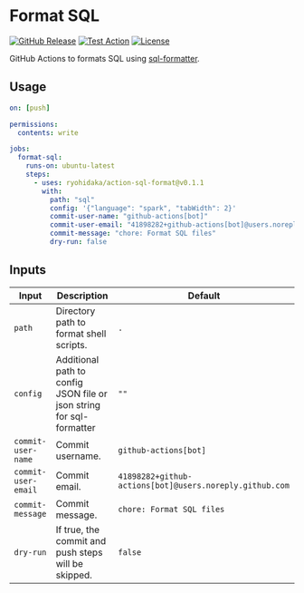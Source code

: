 # Format SQL

[![GitHub Release](https://img.shields.io/github/v/release/ryohidaka/action-sql-format)](https://github.com/ryohidaka/action-sql-format/releases/)
[![Test Action](https://github.com/ryohidaka/action-sql-format/actions/workflows/test.yml/badge.svg)](https://github.com/ryohidaka/action-sql-format/actions/workflows/test.yml)
[![License](https://img.shields.io/badge/license-MIT-blue.svg)](https://opensource.org/licenses/MIT)

GitHub Actions to formats SQL using [sql-formatter](https://www.npmjs.com/package/sql-formatter).

## Usage

```yml
on: [push]

permissions:
  contents: write

jobs:
  format-sql:
    runs-on: ubuntu-latest
    steps:
      - uses: ryohidaka/action-sql-format@v0.1.1
        with:
          path: "sql"
          config: '{"language": "spark", "tabWidth": 2}'
          commit-user-name: "github-actions[bot]"
          commit-user-email: "41898282+github-actions[bot]@users.noreply.github.com"
          commit-message: "chore: Format SQL files"
          dry-run: false
```

## Inputs

| Input               | Description                                                          | Default                                                 |
| ------------------- | -------------------------------------------------------------------- | ------------------------------------------------------- |
| `path`              | Directory path to format shell scripts.                              | `.`                                                     |
| `config`            | Additional path to config JSON file or json string for sql-formatter | `""`                                                    |
| `commit-user-name`  | Commit username.                                                     | `github-actions[bot]`                                   |
| `commit-user-email` | Commit email.                                                        | `41898282+github-actions[bot]@users.noreply.github.com` |
| `commit-message`    | Commit message.                                                      | `chore: Format SQL files`                               |
| `dry-run`           | If true, the commit and push steps will be skipped.                  | `false`                                                 |
